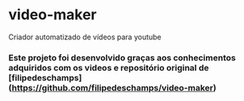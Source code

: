# video-maker
Criador automatizado de vídeos para youtube

### Este projeto foi desenvolvido graças aos conhecimentos adquiridos com os videos e repositório original de [filipedeschamps] (https://github.com/filipedeschamps/video-maker)
